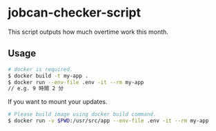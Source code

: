 # jobcan-checker-script

This script outputs how much overtime work this month.

## Usage

```sh
# docker is required.
$ docker build -t my-app .
$ docker run --env-file .env -it --rm my-app
// e.g. 9 時間 2 分
```

If you want to mount your updates.

```sh
# Please build image using docker build command.
$ docker run -v $PWD:/usr/src/app --env-file .env -it --rm my-app
```
